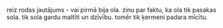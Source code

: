 reiz rodas jautājums - vai pirmā bija ola.
zinu par faktu, ka ola tik pasakas sola.
tik sola gardu maltīti un dzīvību.
tomēr tik ķermeni padara mīcītu.
